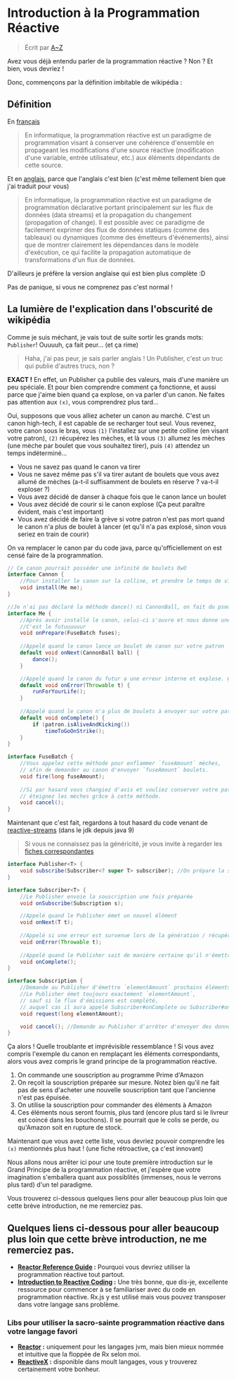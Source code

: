 # Introduction à la Programmation Réactive

> Écrit par [A~Z](https://github.com/AZ-0)

Avez vous déjà entendu parler de la programmation réactive ? Non ? Et bien, vous devriez !

Donc, commençons par la définition imbitable de wikipédia :


## Définition

En [français](https://fr.wikipedia.org/wiki/Programmation_r%C3%A9active)
> En informatique, la programmation réactive est un paradigme de programmation visant à conserver une cohérence d'ensemble en propageant les modifications d'une source réactive (modification d'une variable, entrée utilisateur, etc.) aux éléments dépendants de cette source.

Et en [anglais](https://en.wikipedia.org/wiki/Reactive_programming), parce que l'anglais c'est bien (c'est même tellement bien que j'ai traduit pour vous)
> En informatique, la programmation réactive est un paradigme de programmation déclarative portant principalement sur les flux de données (data streams) et la propagation du changement (propagation of change). Il est possible avec ce paradigme de facilement exprimer des flux de données statiques (comme des tableaux) ou dynamiques (comme des émetteurs d'événements), ainsi que de montrer clairement les dépendances dans le modèle d'exécution, ce qui facilite la propagation automatique de transformations d'un flux de données.

D'ailleurs je préfère la version anglaise qui est bien plus complète :D

Pas de panique, si vous ne comprenez pas c'est normal !


## La lumière de l'explication dans l'obscurité de wikipédia

Comme je suis méchant, je vais tout de suite sortir les grands mots: `Publisher`! Ouuuuh, ça fait peur... (et ça rime)

> Haha, j'ai pas peur, je sais parler anglais ! Un Publisher, c'est un truc qui publie d'autres trucs, non ?

**EXACT !** En effet, un Publisher ça publie des valeurs, mais d'une manière un peu spéciale. Et pour bien comprendre comment ça fonctionne, et aussi parce que j'aime bien quand ça explose, on va parler d'un canon. Ne faites pas attention aux `(x)`, vous comprendrez plus tard…

Oui, supposons que vous alliez acheter un canon au marché. C'est un canon high-tech, il est capable de se recharger tout seul. Vous revenez, votre canon sous le bras, vous `(1)` l'installez sur une petite colline (en visant votre patron), `(2)` récupérez les mèches, et là vous `(3)` allumez les mèches (une mèche par boulet que vous souhaitez tirer), puis `(4)` attendez un temps indéterminé...
- Vous ne savez pas quand le canon va tirer
- Vous ne savez même pas s'il va tirer autant de boulets que vous avez allumé de mèches (a-t-il suffisamment de boulets en réserve ? va-t-il exploser ?)
- Vous avez décidé de danser à chaque fois que le canon lance un boulet
- Vous avez décidé de courir si le canon explose (Ça peut paraître évident, mais c'est important)
- Vous avez décidé de faire la grève si votre patron n'est pas mort quand le canon n'a plus de boulet à lancer (et qu'il n'a pas explosé, sinon vous seriez en train de courir)

On va remplacer le canon par du code java, parce qu'officiellement on est censé faire de la programmation.

```java
// Ce canon pourrait posséder une infinité de boulets OwO
interface Cannon {
	//Pour installer le canon sur la colline, et prendre le temps de viser
	void install(Me me);
}

//Je n'ai pas déclaré la méthode dance() ni CannonBall, on fait du pseudo code par ici
interface Me {
	//Après avoir installé le canon, celui-ci s'ouvre et nous donne une infinité de mèches
	//C'est le futuuuuuur
	void onPrepare(FuseBatch fuses);
	
	//Appelé quand le canon lance un boulet de canon sur votre patron
	default void onNext(CannonBall ball) {
		dance();
	}

	//Appelé quand le canon du futur a une erreur interne et explose. Ça, c'est high-tech.
	default void onError(Throwable t) {
		runForYourLife();
	}
	
	//Appelé quand le canon n'a plus de boulets à envoyer sur votre patron.
	default void onComplete() {
		if (patron.isAliveAndKicking())
			timeToGoOnStrike();
	}
}

interface FuseBatch {
	//Vous appelez cette méthode pour enflammer `fuseAmount` mèches,
	// afin de demander au canon d'envoyer `fuseAmount` boulets.
	void fire(long fuseAmount);
	
	//Si par hasard vous changiez d'avis et vouliez conserver votre patron,
	// éteignez les mèches grâce à cette méthode.
	void cancel();
}
```

Maintenant que c'est fait, regardons à tout hasard du code venant de [reactive-streams](http://www.reactive-streams.org/) (dans le jdk depuis java 9)

> Si vous ne connaissez pas la généricité, je vous invite à regarder les [fiches correspondantes](../java/généricité)

```java
interface Publisher<T> {
	void subscribe(Subscriber<? super T> subscriber); //On prépare la souscription
}

interface Subscriber<T> {
	//Le Publisher envoie la souscription une fois préparée
	void onSubscribe(Subscription s);

	//Appelé quand le Publisher émet un nouvel élément
	void onNext(T t);
	
	//Appelé si une erreur est survenue lors de la génération / récupération d'un nouvel élément
	void onError(Throwable t);
	
	//Appelé quand le Publisher sait de manière certaine qu'il n'émettra plus jamais d'éléments
	void onComplete();
}

interface Subscription {
	//Demande au Publisher d'émettre `elementAmount` prochains éléments
	//Le Publisher émet toujours exactement `elementAmount`,
	// sauf si le flux d'émissions est complété,
	// auquel cas il aura appelé Subscriber#onComplete ou Subscriber#onError auparavant
 	void request(long elementAmount);

	void cancel(); //Demande au Publisher d'arrêter d'envoyer des données
}
```

Ça alors ! Quelle troublante et imprévisible ressemblance !
Si vous avez compris l'exemple du canon en remplaçant les éléments correspondants, alors vous avez compris le grand principe de la programmation réactive.
1. On commande une souscription au programme Prime d'Amazon
2. On reçoit la souscription préparée sur mesure. Notez bien qu'il ne fait pas de sens d'acheter une nouvelle souscription tant que l'ancienne n'est pas épuisée.
3. On utilise la souscription pour commander des éléments à Amazon
4. Ces éléments nous seront fournis, plus tard (encore plus tard si le livreur est coincé dans les bouchons). Il se pourrait que le colis se perde, ou qu'Amazon soit en rupture de stock.

Maintenant que vous avez cette liste, vous devriez pouvoir comprendre les `(x)` mentionnés plus haut ! (une fiche rétroactive, ça c'est innovant)

Nous allons nous arrêter ici pour une toute première introduction sur le Grand Principe de la programmation réactive, et j'espère que votre imagination s'emballera quant aux possiblités (immenses, nous le verrons plus tard) d'un tel paradigme.

Vous trouverez ci-dessous quelques liens pour aller beaucoup plus loin que cette brève introduction, ne me remerciez pas.

## Quelques liens ci-dessous pour aller beaucoup plus loin que cette brève introduction, ne me remerciez pas.

* **[Reactor Reference Guide](https://projectreactor.io/docs/core/release/reference/#intro-reactive) :** Pourquoi vous devriez utiliser la programmation réactive tout partout.
* **[Introduction to Reactive Coding](https://gist.github.com/staltz/868e7e9bc2a7b8c1f754) :** Une très bonne, que dis-je, excellente ressource pour commencer à se familiariser avec du code en programmation réactive. Rx.js y est utilisé mais vous pouvez transposer dans votre langage sans problème.

### Libs pour utiliser la sacro-sainte programmation réactive dans votre langage favori

* **[Reactor](https://projectreactor.io/) :** uniquement pour les langages jvm, mais bien mieux nommée et intuitive que la floppée de Rx selon moi.
* **[ReactiveX](http://reactivex.io/) :** disponible dans moult langages, vous y trouverez certainement votre bonheur.
